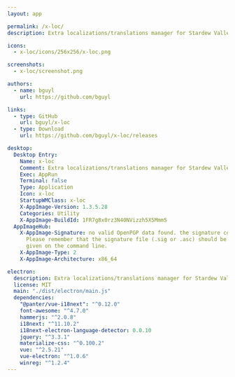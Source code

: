 ```yaml
---
layout: app

permalink: /x-loc/
description: Extra localizations/translations manager for Stardew Valley

icons:
  - x-loc/icons/256x256/x-loc.png

screenshots:
  - x-loc/screenshot.png

authors:
  - name: bguyl
    url: https://github.com/bguyl

links:
  - type: GitHub
    url: bguyl/x-loc
  - type: Download
    url: https://github.com/bguyl/x-loc/releases

desktop:
  Desktop Entry:
    Name: x-loc
    Comment: Extra localizations/translations manager for Stardew Valley
    Exec: AppRun
    Terminal: false
    Type: Application
    Icon: x-loc
    StartupWMClass: x-loc
    X-AppImage-Version: 1.3.5.28
    Categories: Utility
    X-AppImage-BuildId: 1FR7g8x0rz3N40NVizzh5X5MmmS
  AppImageHub:
    X-AppImage-Signature: no valid OpenPGP data found. the signature could not be verified.
      Please remember that the signature file (.sig or .asc) should be the first file
      given on the command line.
    X-AppImage-Type: 2
    X-AppImage-Architecture: x86_64

electron:
  description: Extra localizations/translations manager for Stardew Valley
  license: MIT
  main: "./dist/electron/main.js"
  dependencies:
    "@panter/vue-i18next": "^0.12.0"
    font-awesome: "^4.7.0"
    hammerjs: "^2.0.8"
    i18next: "^11.10.2"
    i18next-electron-language-detector: 0.0.10
    jquery: "^3.3.1"
    materialize-css: "^0.100.2"
    vue: "^2.5.21"
    vue-electron: "^1.0.6"
    winreg: "^1.2.4"
---
```

